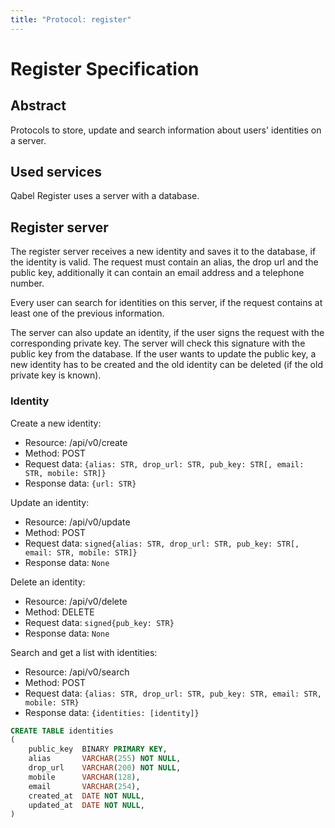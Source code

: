 ```yaml
---
title: "Protocol: register"
---
```

# Register Specification

## Abstract

Protocols to store, update and search information about users' identities on a server.

## Used services

Qabel Register uses a server with a database.

## Register server

The register server receives a new identity and saves it to the database, if the identity is valid. The request must contain an alias, the drop url and the public key, additionally it can contain an email address and a telephone number.

Every user can search for identities on this server, if the request contains at least one of the previous information.

The server can also update an identity, if the user signs the request with the corresponding private key. The server will check this signature with the public key from the database. If the user wants to update the public key, a new identity has to be created and the old identity can be deleted (if the old private key is known).

### Identity

Create a new identity:

* Resource: /api/v0/create
* Method: POST
* Request data: `{alias: STR, drop_url: STR, pub_key: STR[, email: STR, mobile: STR]}`
* Response data: `{url: STR}`


Update an identity:

* Resource: /api/v0/update
* Method: POST
* Request data: `signed{alias: STR, drop_url: STR, pub_key: STR[, email: STR, mobile: STR]}`
* Response data: `None`

Delete an identity:

* Resource: /api/v0/delete
* Method: DELETE
* Request data: `signed{pub_key: STR}`
* Response data: `None`

Search and get a list with identities:

* Resource: /api/v0/search
* Method: POST
* Request data: `{alias: STR, drop_url: STR, pub_key: STR, email: STR, mobile: STR}`
* Response data: `{identities: [identity]}`


```SQL
CREATE TABLE identities
(
    public_key  BINARY PRIMARY KEY,
    alias       VARCHAR(255) NOT NULL,
    drop_url    VARCHAR(200) NOT NULL,
    mobile      VARCHAR(128),
    email       VARCHAR(254),
    created_at  DATE NOT NULL,
    updated_at  DATE NOT NULL,
)
```